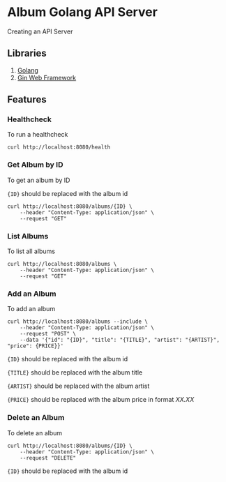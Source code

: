 # Album Golang API Server

Creating an API Server

## Libraries

1. [Golang](https://golang.google.cn/)
2. [Gin Web Framework](https://gin-gonic.com/)

## Features

### Healthcheck

To run a healthcheck

```
curl http://localhost:8080/health
```

### Get Album by ID

To get an album by ID

`{ID}` should be replaced with the album id

```
curl http://localhost:8080/albums/{ID} \
    --header "Content-Type: application/json" \
    --request "GET"
```

### List Albums

To list all albums

```
curl http://localhost:8080/albums \
    --header "Content-Type: application/json" \
    --request "GET"
```

### Add an Album

To add an album

```
curl http://localhost:8080/albums --include \
    --header "Content-Type: application/json" \
    --request "POST" \
    --data '{"id": "{ID}", "title": "{TITLE}", "artist": "{ARTIST}", "price": {PRICE}}'
```

`{ID}` should be replaced with the album id

`{TITLE}` should be replaced with the album title

`{ARTIST}` should be replaced with the album artist

`{PRICE}` should be replaced with the album price in format _XX.XX_

### Delete an Album

To delete an album

```
curl http://localhost:8080/albums/{ID} \
    --header "Content-Type: application/json" \
    --request "DELETE"
```

`{ID}` should be replaced with the album id
